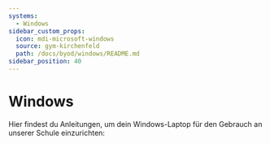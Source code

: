 ```yaml
---
systems:
  - Windows
sidebar_custom_props:
  icon: mdi-microsoft-windows
  source: gym-kirchenfeld
  path: /docs/byod/windows/README.md
sidebar_position: 40
---
```


# Windows

Hier findest du Anleitungen, um dein Windows-Laptop für den Gebrauch an unserer Schule einzurichten:

<Features />
